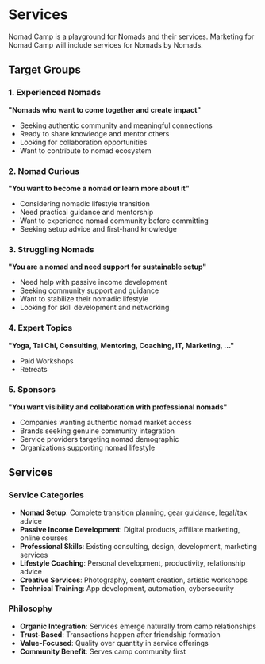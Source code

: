 # Services

Nomad Camp is a playground for Nomads and their services.
Marketing for Nomad Camp will include services for Nomads by Nomads.

## Target Groups

### 1. Experienced Nomads
**"Nomads who want to come together and create impact"**
- Seeking authentic community and meaningful connections
- Ready to share knowledge and mentor others
- Looking for collaboration opportunities
- Want to contribute to nomad ecosystem

### 2. Nomad Curious
**"You want to become a nomad or learn more about it"**
- Considering nomadic lifestyle transition
- Need practical guidance and mentorship
- Want to experience nomad community before committing
- Seeking setup advice and first-hand knowledge

### 3. Struggling Nomads
**"You are a nomad and need support for sustainable setup"**
- Need help with passive income development
- Seeking community support and guidance
- Want to stabilize their nomadic lifestyle
- Looking for skill development and networking

### 4. Expert Topics
**"Yoga, Tai Chi, Consulting, Mentoring, Coaching, IT, Marketing, ..."**
- Paid Workshops
- Retreats

### 5. Sponsors
**"You want visibility and collaboration with professional nomads"**
- Companies wanting authentic nomad market access
- Brands seeking genuine community integration
- Service providers targeting nomad demographic
- Organizations supporting nomad lifestyle


## Services

### Service Categories
- **Nomad Setup**: Complete transition planning, gear guidance, legal/tax advice
- **Passive Income Development**: Digital products, affiliate marketing, online courses
- **Professional Skills**: Existing consulting, design, development, marketing services
- **Lifestyle Coaching**: Personal development, productivity, relationship advice
- **Creative Services**: Photography, content creation, artistic workshops
- **Technical Training**: App development, automation, cybersecurity

### Philosophy
- **Organic Integration**: Services emerge naturally from camp relationships
- **Trust-Based**: Transactions happen after friendship formation
- **Value-Focused**: Quality over quantity in service offerings
- **Community Benefit**: Serves camp community first

